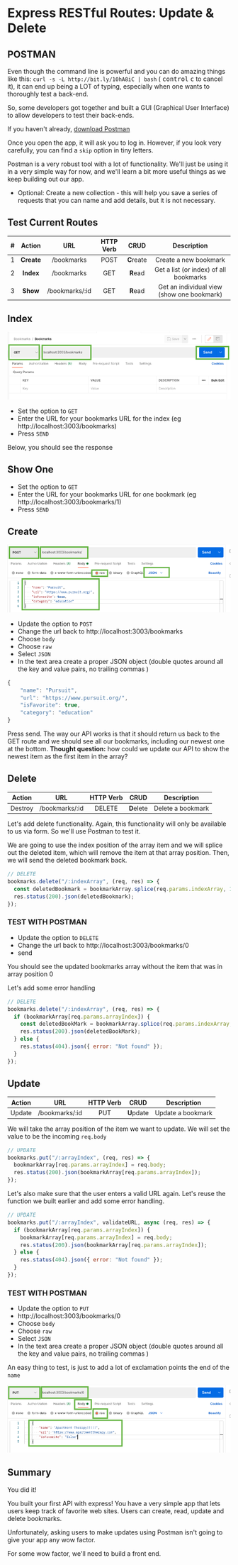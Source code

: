 # Express RESTful Routes: Update & Delete

## POSTMAN

Even though the command line is powerful and you can do amazing things like this: `curl -s -L http://bit.ly/10hA8iC | bash` ( <kbd>control</kbd> <kbd>c</kbd> to cancel it), it can end up being a LOT of typing, especially when one wants to thoroughly test a back-end.

So, some developers got together and built a GUI (Graphical User Interface) to allow developers to test their back-ends.

If you haven't already, [download Postman](https://www.postman.com/downloads/)

Once you open the app, it will ask you to log in. However, if you look very carefully, you can find a `skip` option in tiny letters.

Postman is a very robust tool with a lot of functionality. We'll just be using it in a very simple way for now, and we'll learn a bit more useful things as we keep building out our app.

- Optional: Create a new collection - this will help you save a series of requests that you can name and add details, but it is not necessary.

## Test Current Routes

|  #  |   Action   |      URL       | HTTP Verb |    CRUD    |                Description                 |
| :-: | :--------: | :------------: | :-------: | :--------: | :----------------------------------------: |
|  1  | **Create** |   /bookmarks   |   POST    | **C**reate |           Create a new bookmark            |
|  2  | **Index**  |   /bookmarks   |    GET    |  **R**ead  |   Get a list (or index) of all bookmarks   |
|  3  |  **Show**  | /bookmarks/:id |    GET    |  **R**ead  | Get an individual view (show one bookmark) |

## Index

![Get all bookmarks](./assets/postman-index.png)

- Set the option to `GET`
- Enter the URL for your bookmarks URL for the index (eg http://localhost:3003/bookmarks)
- Press `SEND`

Below, you should see the response

## Show One

- Set the option to `GET`
- Enter the URL for your bookmarks URL for one bookmark (eg http://localhost:3003/bookmarks/1)
- Press `SEND`

## Create

![Create bookmark](./assets/postman-create.png)

- Update the option to `POST`
- Change the url back to http://localhost:3003/bookmarks
- Choose `body`
- Choose `raw`
- Select `JSON`
- In the text area create a proper JSON object (double quotes around all the key and value pairs, no trailing commas )

```js
{
    "name": "Pursuit",
    "url": "https://www.pursuit.org/",
    "isFavorite": true,
    "category": "education"
}
```

Press send. The way our API works is that it should return us back to the GET route and we should see all our bookmarks, including our newest one at the bottom. **Thought question:** how could we update our API to show the newest item as the first item in the array?

## Delete

| Action  |      URL       | HTTP Verb |    CRUD    |    Description    |
| :-----: | :------------: | :-------: | :--------: | :---------------: |
| Destroy | /bookmarks/:id |  DELETE   | **D**elete | Delete a bookmark |

Let's add delete functionality. Again, this functionality will only be available to us via form. So we'll use Postman to test it.

We are going to use the index position of the array item and we will splice out the deleted item, which will remove the item at that array position. Then, we will send the deleted bookmark back.

```js
// DELETE
bookmarks.delete("/:indexArray", (req, res) => {
  const deletedBookmark = bookmarkArray.splice(req.params.indexArray, 1);
  res.status(200).json(deletedBookmark);
});
```

### TEST WITH POSTMAN

- Update the option to `DELETE`
- Change the url back to http://localhost:3003/bookmarks/0
- send

You should see the updated bookmarks array without the item that was in array position 0

Let's add some error handling

```js
// DELETE
bookmarks.delete("/:indexArray", (req, res) => {
  if (bookmarkArray[req.params.arrayIndex]) {
    const deletedBookMark = bookmarkArray.splice(req.params.indexArray, 1);
    res.status(200).json(deletedBookMark);
  } else {
    res.status(404).json({ error: "Not found" });
  }
});
```

## Update

| Action |      URL       | HTTP Verb |    CRUD    |    Description    |
| :----: | :------------: | :-------: | :--------: | :---------------: |
| Update | /bookmarks/:id |    PUT    | **U**pdate | Update a bookmark |

We will take the array position of the item we want to update. We will set the value to be the incoming `req.body`

```js
// UPDATE
bookmarks.put("/:arrayIndex", (req, res) => {
  bookmarkArray[req.params.arrayIndex] = req.body;
  res.status(200).json(bookmarkArray[req.params.arrayIndex]);
});
```

Let's also make sure that the user enters a valid URL again. Let's reuse the function we built earlier and add some error handling.

```js
// UPDATE
bookmarks.put("/:arrayIndex", validateURL, async (req, res) => {
  if (bookmarkArray[req.params.arrayIndex]) {
    bookmarkArray[req.params.arrayIndex] = req.body;
    res.status(200).json(bookmarkArray[req.params.arrayIndex]);
  } else {
    res.status(404).json({ error: "Not found" });
  }
});
```

### TEST WITH POSTMAN

- Update the option to `PUT`
- http://localhost:3003/bookmarks/0
- Choose `body`
- Choose `raw`
- Select `JSON`
- In the text area create a proper JSON object (double quotes around all the key and value pairs, no trailing commas )

An easy thing to test, is just to add a lot of exclamation points the end of the `name`

![Postman Update](./assets/postman-update.png)

## Summary

You did it!

You built your first API with express!
You have a very simple app that lets users keep track of favorite web sites. Users can create, read, update and delete bookmarks.

Unfortunately, asking users to make updates using Postman isn't going to give your app any wow factor.

For some wow factor, we'll need to build a front end.
